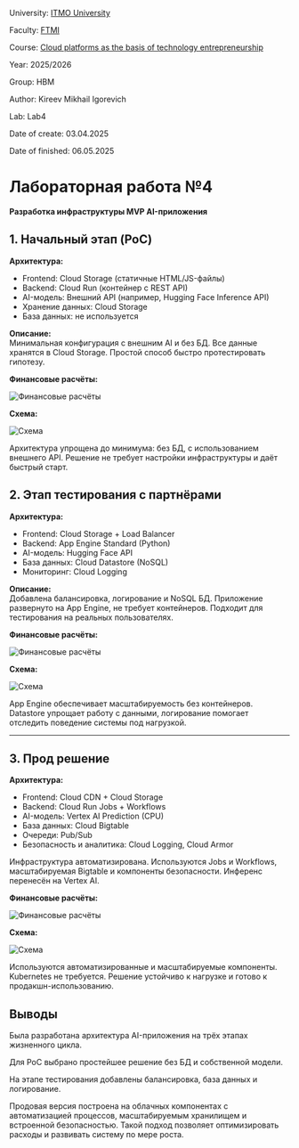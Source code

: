 University: [ITMO University](https://itmo.ru/ru/)

Faculty: [FTMI](https://ftmi.itmo.ru)

Course: [Cloud platforms as the basis of technology entrepreneurship](https://itmo-ict-faculty.github.io/cloud-platforms-as-the-basis-of-technology-entrepreneurship/education/labs2023-2024/lab1/lab1/#_2)

Year: 2025/2026

Group: HBM

Author: Kireev Mikhail Igorevich

Lab: Lab4

Date of create: 03.04.2025

Date of finished: 06.05.2025


# Лабораторная работа №4  
**Разработка инфраструктуры MVP AI-приложения**  

## 1. Начальный этап (PoC)

**Архитектура:**
- Frontend: Cloud Storage (статичные HTML/JS-файлы)
- Backend: Cloud Run (контейнер с REST API)
- AI-модель: Внешний API (например, Hugging Face Inference API)
- Хранение данных: Cloud Storage
- База данных: не используется

**Описание:**  
Минимальная конфигурация с внешним AI и без БД. Все данные хранятся в Cloud Storage. Простой способ быстро протестировать гипотезу.


**Финансовые расчёты:** 

![Финансовые расчёты](screenshots/image1.png)

**Схема:** 

![Схема](screenshots/scheme1.png)

 
Архитектура упрощена до минимума: без БД, с использованием внешнего API. Решение не требует настройки инфраструктуры и даёт быстрый старт.


## 2. Этап тестирования с партнёрами

**Архитектура:**
- Frontend: Cloud Storage + Load Balancer
- Backend: App Engine Standard (Python)
- AI-модель: Hugging Face API
- База данных: Cloud Datastore (NoSQL)
- Мониторинг: Cloud Logging

**Описание:**  
Добавлена балансировка, логирование и NoSQL БД. Приложение развернуто на App Engine, не требует контейнеров. Подходит для тестирования на реальных пользователях.

**Финансовые расчёты:** 

![Финансовые расчёты](screenshots/image2.png)

**Схема:**

![Схема](screenshots/scheme2.png)


App Engine обеспечивает масштабируемость без контейнеров. Datastore упрощает работу с данными, логирование помогает отследить поведение системы под нагрузкой.

---

## 3. Прод решение

**Архитектура:**
- Frontend: Cloud CDN + Cloud Storage
- Backend: Cloud Run Jobs + Workflows
- AI-модель: Vertex AI Prediction (CPU)
- База данных: Cloud Bigtable
- Очереди: Pub/Sub
- Безопасность и аналитика: Cloud Logging, Cloud Armor

Инфраструктура автоматизирована. Используются Jobs и Workflows, масштабируемая Bigtable и компоненты безопасности. Инференс перенесён на Vertex AI.

**Финансовые расчёты:** 

![Финансовые расчёты](screenshots/image3.png)

**Схема:**

![Схема](screenshots/scheme3.png)

  
Используются автоматизированные и масштабируемые компоненты. Kubernetes не требуется. Решение устойчиво к нагрузке и готово к продакшн-использованию.

## Выводы

Была разработана архитектура AI-приложения на трёх этапах жизненного цикла. 

Для PoC выбрано простейшее решение без БД и собственной модели. 

На этапе тестирования добавлены балансировка, база данных и логирование. 

Продовая версия построена на облачных компонентах с автоматизацией процессов, масштабируемым хранилищем и встроенной безопасностью. Такой подход позволяет оптимизировать расходы и развивать систему по мере роста.

